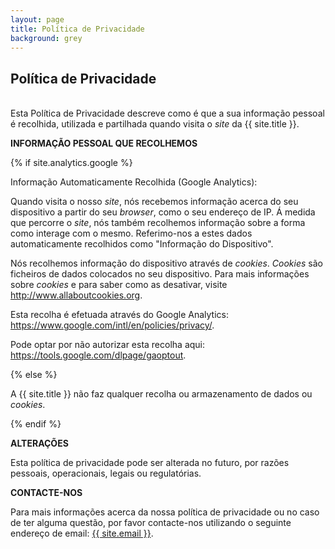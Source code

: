 ```yaml
---
layout: page
title: Política de Privacidade
background: grey
---
```

<div class="col-lg-12 text-center">
	<h2 class="section-heading text-uppercase">Política de Privacidade</h2>
</div>

<br>Esta Política de Privacidade descreve como é que a sua informação pessoal é recolhida, utilizada e partilhada quando visita o <i>site</i> da {{ site.title }}.

**INFORMAÇÃO PESSOAL QUE RECOLHEMOS**

{% if site.analytics.google %}

Informação Automaticamente Recolhida (Google Analytics):

Quando visita o nosso <i>site</i>, nós recebemos informação acerca do seu dispositivo a partir do seu <i>browser</i>, como o seu endereço de IP. Á medida que percorre o <i>site</i>, nós também recolhemos informação sobre a forma como interage com o mesmo. Referimo-nos a estes dados automaticamente recolhidos como "Informação do Dispositivo".

Nós recolhemos informação do dispositivo através de <i>cookies</i>. <i>Cookies</i> são ficheiros de dados colocados no seu dispositivo. Para mais informações sobre <i>cookies</i> e para saber como as desativar, visite http://www.allaboutcookies.org.

Esta recolha é efetuada através do Google Analytics: <https://www.google.com/intl/en/policies/privacy/>.

Pode optar por não autorizar esta recolha aqui: <https://tools.google.com/dlpage/gaoptout>.

{% else %}

A {{ site.title }} não faz qualquer recolha ou armazenamento de dados ou <i>cookies</i>.

{% endif %}

**ALTERAÇÕES**

Esta política de privacidade pode ser alterada no futuro, por razões pessoais, operacionais, legais ou regulatórias.

**CONTACTE-NOS**

Para mais informações acerca da nossa política de privacidade ou no caso de ter alguma questão, por favor contacte-nos utilizando o seguinte endereço de email: <a href="mailto:{{ site.email }}">{{ site.email }}</a>.
